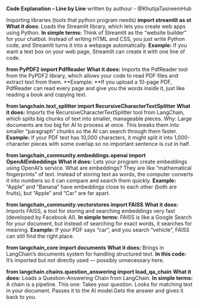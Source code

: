 **Code Explanation – Line by Line** written by authour - @KhutijaTasneemHub


Importing libraries (tools that python program needs) 
**import streamlit as st**
**What it does**: Loads the Streamlit library, which lets you create web apps using Python.
**In simple terms:** Think of Streamlit as the “website builder” for your chatbot. Instead of writing HTML and CSS, you just write Python code, and Streamlit turns it into a webpage automatically.
**Example:** If you want a text box on your web page, Streamlit can create it with one line of code.

**from PyPDF2 import PdfReader**
**What it does:** Imports the PdfReader tool from the PyPDF2 library, which allows your code to read PDF files and extract text from them.
**Example: **If you upload a 10-page PDF, PdfReader can read every page and give you the words inside it, just like reading a book and copying text.

**from langchain.text_splitter import RecursiveCharacterTextSplitter**
**What it does:** Imports the RecursiveCharacterTextSplitter tool from LangChain, which splits big chunks of text into smaller, manageable pieces.
Why: Large documents are too big for AI to process at once. This breaks them into smaller “paragraph” chunks so the AI can search through them faster.
**Example:** If your PDF text has 10,000 characters, it might split it into 1,000-character pieces with some overlap so no important sentence is cut in half.

**from langchain_community.embeddings.openai import OpenAIEmbeddings**
**What it does:** Lets your program create embeddings using OpenAI’s service.
What are embeddings? They are like “mathematical fingerprints” of text. Instead of storing text as words, the computer converts it into numbers so it can compare and search them quickly.
**Example:** “Apple” and “Banana” have embeddings close to each other (both are fruits), but “Apple” and “Car” are far apart.

**from langchain_community.vectorstores import FAISS**
**What it does:** Imports FAISS, a tool for storing and searching embeddings very fast (developed by Facebook AI).
**In simple terms:** FAISS is like a Google Search for your document, but instead of searching for exact words, it searches for meaning.
**Example:** If your PDF says “car”, and you search “vehicle”, FAISS can still find the right place.

**from langchain_core import documents**
**What it does:** Brings in LangChain’s documents system for handling structured text.
**In this code:** It’s imported but not directly used — possibly unnecessary here.

**from langchain.chains.question_answering import load_qa_chain**
**What it does:** Loads a Question-Answering Chain from LangChain.
**In simple terms:** A chain is a pipeline. This one:
Takes your question. Looks for matching text in your document. Passes it to the AI model.Gets the answer and gives it back to you.

